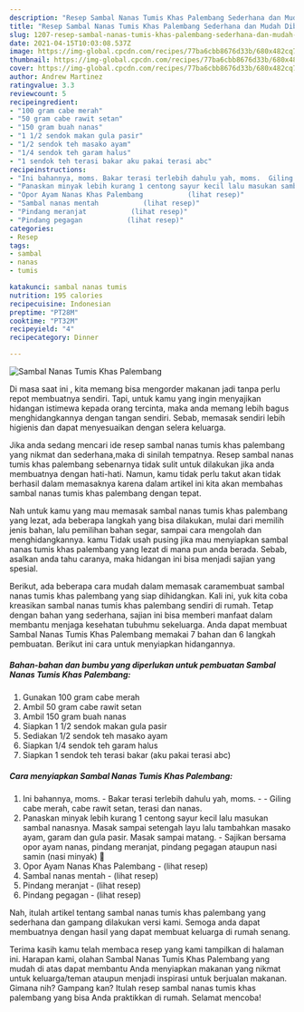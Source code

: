 ```yaml
---
description: "Resep Sambal Nanas Tumis Khas Palembang Sederhana dan Mudah Dibuat"
title: "Resep Sambal Nanas Tumis Khas Palembang Sederhana dan Mudah Dibuat"
slug: 1207-resep-sambal-nanas-tumis-khas-palembang-sederhana-dan-mudah-dibuat
date: 2021-04-15T10:03:08.537Z
image: https://img-global.cpcdn.com/recipes/77ba6cbb8676d33b/680x482cq70/sambal-nanas-tumis-khas-palembang-foto-resep-utama.jpg
thumbnail: https://img-global.cpcdn.com/recipes/77ba6cbb8676d33b/680x482cq70/sambal-nanas-tumis-khas-palembang-foto-resep-utama.jpg
cover: https://img-global.cpcdn.com/recipes/77ba6cbb8676d33b/680x482cq70/sambal-nanas-tumis-khas-palembang-foto-resep-utama.jpg
author: Andrew Martinez
ratingvalue: 3.3
reviewcount: 5
recipeingredient:
- "100 gram cabe merah"
- "50 gram cabe rawit setan"
- "150 gram buah nanas"
- "1 1/2 sendok makan gula pasir"
- "1/2 sendok teh masako ayam"
- "1/4 sendok teh garam halus"
- "1 sendok teh terasi bakar aku pakai terasi abc"
recipeinstructions:
- "Ini bahannya, moms. Bakar terasi terlebih dahulu yah, moms.  Giling cabe merah, cabe rawit setan, terasi dan nanas."
- "Panaskan minyak lebih kurang 1 centong sayur kecil lalu masukan sambal nanasnya. Masak sampai setengah layu lalu tambahkan masako ayam, garam dan gula pasir. Masak sampai matang. Sajikan bersama opor ayam nanas, pindang meranjat, pindang pegagan ataupun nasi samin (nasi minyak) 🤭"
- "Opor Ayam Nanas Khas Palembang           (lihat resep)"
- "Sambal nanas mentah           (lihat resep)"
- "Pindang meranjat           (lihat resep)"
- "Pindang pegagan           (lihat resep)"
categories:
- Resep
tags:
- sambal
- nanas
- tumis

katakunci: sambal nanas tumis 
nutrition: 195 calories
recipecuisine: Indonesian
preptime: "PT28M"
cooktime: "PT32M"
recipeyield: "4"
recipecategory: Dinner

---
```



![Sambal Nanas Tumis Khas Palembang](https://img-global.cpcdn.com/recipes/77ba6cbb8676d33b/680x482cq70/sambal-nanas-tumis-khas-palembang-foto-resep-utama.jpg)

Di masa  saat ini , kita memang bisa mengorder makanan jadi tanpa perlu repot membuatnya sendiri. Tapi, untuk kamu yang ingin menyajikan hidangan istimewa kepada orang tercinta, maka anda memang lebih bagus menghidangkannya dengan tangan sendiri. Sebab, memasak sendiri lebih higienis dan dapat menyesuaikan dengan selera keluarga.

Jika anda sedang mencari ide resep sambal nanas tumis khas palembang yang nikmat dan sederhana,maka di sinilah tempatnya. Resep sambal nanas tumis khas palembang  sebenarnya tidak sulit untuk dilakukan jika anda membuatnya dengan hati-hati. Namun, kamu tidak perlu takut akan tidak berhasil dalam memasaknya 
karena dalam artikel ini kita akan membahas sambal nanas tumis khas palembang dengan tepat.  



Nah untuk kamu yang mau memasak sambal nanas tumis khas palembang yang lezat, ada beberapa langkah yang bisa dilakukan, mulai dari memilih jenis bahan, lalu pemilihan bahan segar, sampai cara mengolah dan menghidangkannya. kamu Tidak usah pusing jika mau menyiapkan sambal nanas tumis khas palembang yang lezat di mana pun anda berada. Sebab, asalkan anda  tahu caranya, maka hidangan ini bisa menjadi sajian yang spesial.

Berikut, ada beberapa cara mudah dalam memasak caramembuat sambal nanas tumis khas palembang yang siap dihidangkan. Kali ini, yuk kita coba kreasikan sambal nanas tumis khas palembang sendiri di rumah. Tetap dengan bahan yang sederhana, sajian ini bisa memberi manfaat dalam membantu menjaga kesehatan tubuhmu sekeluarga. Anda dapat membuat Sambal Nanas Tumis Khas Palembang memakai 7 bahan dan 6 langkah pembuatan. Berikut ini cara untuk menyiapkan hidangannya.

<!--inarticleads1-->

##### Bahan-bahan dan bumbu yang diperlukan untuk pembuatan Sambal Nanas Tumis Khas Palembang:

1. Gunakan 100 gram cabe merah
1. Ambil 50 gram cabe rawit setan
1. Ambil 150 gram buah nanas
1. Siapkan 1 1/2 sendok makan gula pasir
1. Sediakan 1/2 sendok teh masako ayam
1. Siapkan 1/4 sendok teh garam halus
1. Siapkan 1 sendok teh terasi bakar (aku pakai terasi abc)




<!--inarticleads2-->

##### Cara menyiapkan Sambal Nanas Tumis Khas Palembang:

1. Ini bahannya, moms. - Bakar terasi terlebih dahulu yah, moms. -  - Giling cabe merah, cabe rawit setan, terasi dan nanas.
1. Panaskan minyak lebih kurang 1 centong sayur kecil lalu masukan sambal nanasnya. Masak sampai setengah layu lalu tambahkan masako ayam, garam dan gula pasir. Masak sampai matang. - Sajikan bersama opor ayam nanas, pindang meranjat, pindang pegagan ataupun nasi samin (nasi minyak) 🤭
1. Opor Ayam Nanas Khas Palembang -           (lihat resep)
1. Sambal nanas mentah -           (lihat resep)
1. Pindang meranjat -           (lihat resep)
1. Pindang pegagan -           (lihat resep)




Nah, itulah artikel tentang  sambal nanas tumis khas palembang  yang sederhana dan gampang dilakukan versi kami. Semoga anda dapat membuatnya dengan hasil yang dapat membuat keluarga di rumah senang. 

Terima kasih kamu telah membaca resep yang kami tampilkan di halaman ini. Harapan kami, olahan  Sambal Nanas Tumis Khas Palembang yang mudah di atas dapat membantu Anda menyiapkan makanan yang nikmat untuk keluarga/teman ataupun menjadi inspirasi untuk berjualan makanan. Gimana nih? Gampang kan? Itulah resep sambal nanas tumis khas palembang yang bisa Anda praktikkan di rumah. Selamat mencoba!

